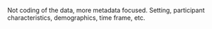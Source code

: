 Not coding of the data, more metadata focused. Setting, participant characteristics, demographics, time frame, etc.
